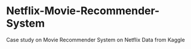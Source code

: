 # Netflix-Movie-Recommender-System
Case study on Movie Recommender System on Netflix Data from Kaggle
